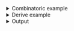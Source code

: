 <details><summary>Combinatoric example</summary>

```no_run
#[derive(Debug, Clone)]
pub struct Options {
    name: String,
    age: usize,
}

pub fn options() -> OptionParser<Options> {
    let name = short('n')
        .long("name")
        .help("Specify user name")
        // you can specify exact type argument should produce
        // for as long as it implements `FromStr`
        .argument::<String>("NAME");

    let age = long("age")
        .help("Specify user age")
        // but often rust can figure it out from the context,
        // here age is going to be `usize`
        .argument("AGE")
        .fallback(18)
        .display_fallback();

    construct!(Options { name, age }).to_options()
}
```

</details>
<details><summary>Derive example</summary>

```no_run
#[derive(Debug, Clone, Bpaf)]
#[bpaf(options)]
pub struct Options {
    // you can specify exact type argument should produce
    // for as long as it implements `FromStr`
    #[bpaf(short, long, argument::<String>("NAME"))]
    /// Specify user name
    name: String,
    // but often rust can figure it out from the context,
    // here age is going to be `usize`
    #[bpaf(argument("AGE"), fallback(18), display_fallback)]
    /// Specify user age
    age: usize,
}
```

</details>
<details><summary>Output</summary>


<div class='bpaf-doc'>
$ app --help<br>
<p><b>Usage</b>: <tt><b>app</b></tt> <tt><b>-n</b></tt>=<tt><i>NAME</i></tt> [<tt><b>--age</b></tt>=<tt><i>AGE</i></tt>]</p><p><div>
<b>Available options:</b></div><dl><dt><tt><b>-n</b></tt>, <tt><b>--name</b></tt>=<tt><i>NAME</i></tt></dt>
<dd>Specify user name</dd>
<dt><tt><b>    --age</b></tt>=<tt><i>AGE</i></tt></dt>
<dd>Specify user age</dd>
<dt></dt>
<dd>[default: 18]</dd>
<dt><tt><b>-h</b></tt>, <tt><b>--help</b></tt></dt>
<dd>Prints help information</dd>
</dl>
</p>
<style>
div.bpaf-doc {
    padding: 14px;
    background-color:var(--code-block-background-color);
    font-family: mono;
    margin-bottom: 0.75em;
}
div.bpaf-doc dt { margin-left: 1em; }
div.bpaf-doc dd { margin-left: 3em; }
div.bpaf-doc dl { margin-top: 0; padding-left: 1em; }
div.bpaf-doc  { padding-left: 1em; }
</style>
</div>


`--help` shows arguments as a short name with attached metavariable

Value can be separated from flag by space, `=` sign


<div class='bpaf-doc'>
$ app --name Bob --age 12<br>
Options { name: "Bob", age: 12 }
</div>


<div class='bpaf-doc'>
$ app --name Bob --age=12<br>
Options { name: "Bob", age: 12 }
</div>


<div class='bpaf-doc'>
$ app --name=Bob<br>
Options { name: "Bob", age: 18 }
</div>


<div class='bpaf-doc'>
$ app --name=Bob<br>
Options { name: "Bob", age: 18 }
</div>


Or in case of short name - be directly adjacent to it


<div class='bpaf-doc'>
$ app -nBob<br>
Options { name: "Bob", age: 18 }
</div>


For long names - this doesn't work since parser can't tell where name
stops and argument begins:


<div class='bpaf-doc'>
$ app --age12<br>
No such flag: <b>--age12</b>, did you mean <tt><b>--age</b></tt>?
<style>
div.bpaf-doc {
    padding: 14px;
    background-color:var(--code-block-background-color);
    font-family: mono;
    margin-bottom: 0.75em;
}
div.bpaf-doc dt { margin-left: 1em; }
div.bpaf-doc dd { margin-left: 3em; }
div.bpaf-doc dl { margin-top: 0; padding-left: 1em; }
div.bpaf-doc  { padding-left: 1em; }
</style>
</div>


Either way - value is required, passing just the argument name results in parse failure


<div class='bpaf-doc'>
$ app --name<br>
<tt><b>--name</b></tt> requires an argument <tt><i>NAME</i></tt>
<style>
div.bpaf-doc {
    padding: 14px;
    background-color:var(--code-block-background-color);
    font-family: mono;
    margin-bottom: 0.75em;
}
div.bpaf-doc dt { margin-left: 1em; }
div.bpaf-doc dd { margin-left: 3em; }
div.bpaf-doc dl { margin-top: 0; padding-left: 1em; }
div.bpaf-doc  { padding-left: 1em; }
</style>
</div>

</details>